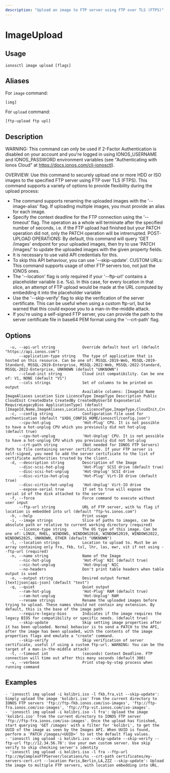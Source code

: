 ```yaml
---
description: "Upload an image to FTP server using FTP over TLS (FTPS)"
---
```


# ImageUpload

## Usage

```text
ionosctl image upload [flags]
```

## Aliases

For `image` command:

```text
[img]
```

For `upload` command:

```text
[ftp-upload ftp upl]
```

## Description

WARNING: 
This command can only be used if 2-Factor Authentication is disabled on your account and you're logged in using IONOS_USERNAME and IONOS_PASSWORD environment variables (see "Authenticating with Ionos Cloud" at https://docs.ionos.com/cli-ionosctl).

OVERVIEW:
  Use this command to securely upload one or more HDD or ISO images to the specified FTP server using FTP over TLS (FTPS). This command supports a variety of options to provide flexibility during the upload process:
  - The command supports renaming the uploaded images with the '--image-alias' flag. If uploading multiple images, you must provide an alias for each image.
  - Specify the context deadline for the FTP connection using the '--timeout' flag. The operation as a whole will terminate after the specified number of seconds, i.e. if the FTP upload had finished but your PATCH operation did not, only the PATCH operation will be intrerrupted.
POST-UPLOAD OPERATIONS:
  By default, this command will query 'GET /images' endpoint for your uploaded images, then try to use 'PATCH /images/<UUID>' to update the uploaded images with the given property fields.
  - It is necessary to use valid API credentials for this.
  - To skip this API behaviour, you can use '--skip-update'.
CUSTOM URLs:
  This command supports usage of other FTP servers too, not just the IONOS ones.
  - The '--location' flag is only required if your '--ftp-url' contains a placeholder variable (i.e. %s).
  In this case, for every location in that slice, an attempt of FTP upload would be made at the URL computed by embedding it into the placeholder variable
  - Use the '--skip-verify' flag to skip the verification of the server certificate. This can be useful when using a custom ftp-url,
  but be warned that this could expose you to a man-in-the-middle attack.
  - If you're using a self-signed FTP server, you can provide the path to the server certificate file in base64 PEM format using the '--crt-path' flag.


## Options

```text
  -u, --api-url string            Override default host url (default "https://api.ionos.com")
      --application-type string   The type of application that is hosted on this resource. Can be one of: MSSQL-2019-Web, MSSQL-2019-Standard, MSSQL-2019-Enterprise, MSSQL-2022-Web, MSSQL-2022-Standard, MSSQL-2022-Enterprise, UNKNOWN (default "UNKNOWN")
      --cloud-init string         Cloud init compatibility. Can be one of: V1, NONE (default "V1")
      --cols strings              Set of columns to be printed on output 
                                  Available columns: [ImageId Name ImageAliases Location Size LicenceType ImageType Description Public CloudInit CreatedDate CreatedBy CreatedByUserId ExposeSerial RequireLegacyBios ApplicationType] (default [ImageId,Name,ImageAliases,Location,LicenceType,ImageType,CloudInit,CreatedDate])
  -c, --config string             Configuration file used for authentication (default "$XDG_CONFIG_HOME/ionosctl/config.json")
      --cpu-hot-plug              'Hot-Plug' CPU. It is not possible to have a hot-unplug CPU which you previously did not hot-plug (default true)
      --cpu-hot-unplug            'Hot-Unplug' CPU. It is not possible to have a hot-unplug CPU which you previously did not hot-plug
      --crt-path string           (Not needed for IONOS FTP Servers) Path to file containing server certificate. If your FTP server is self-signed, you need to add the server certificate to the list of certificate authorities trusted by the client.
  -d, --description string        Description of the Image
      --disc-scsi-hot-plug        'Hot-Plug' SCSI drive (default true)
      --disc-scsi-hot-unplug      'Hot-Unplug' SCSI drive
      --disc-virtio-hot-plug      'Hot-Plug' Virt-IO drive (default true)
      --disc-virtio-hot-unplug    'Hot-Unplug' Virt-IO drive
      --expose-serial true        If set to true will expose the serial id of the disk attached to the server
  -f, --force                     Force command to execute without user input
      --ftp-url string            URL of FTP server, with %s flag if location is embedded into url (default "ftp-%s.ionos.com")
  -h, --help                      Print usage
  -i, --image strings             Slice of paths to images, can be absolute path or relative to current working directory (required)
      --licence-type string       The OS type of this image. Can be one of: LINUX, RHEL, WINDOWS, WINDOWS2016, WINDOWS2019, WINDOWS2022, WINDOWS2025, UNKNOWN, OTHER (default "UNKNOWN")
  -l, --location strings          Location to upload to. Must be an array containing only fra, fkb, txl, lhr, las, ewr, vit if not using --ftp-url (required)
  -n, --name string               Name of the Image
      --nic-hot-plug              'Hot-Plug' NIC (default true)
      --nic-hot-unplug            'Hot-Unplug' NIC
      --no-headers                Don't print table headers when table output is used
  -o, --output string             Desired output format [text|json|api-json] (default "text")
  -q, --quiet                     Quiet output
      --ram-hot-plug              'Hot-Plug' RAM (default true)
      --ram-hot-unplug            'Hot-Unplug' RAM
      --rename strings            Rename the uploaded images before trying to upload. These names should not contain any extension. By default, this is the base of the image path
      --require-legacy-bios       Indicates if the image requires the legacy BIOS for compatibility or specific needs. (default true)
      --skip-update               Skip setting image properties after it has been uploaded. Normal behavior is to send a PATCH to the API, after the image has been uploaded, with the contents of the image properties flags and emulate a "create" command.
      --skip-verify               Skip verification of server certificate, useful if using a custom ftp-url. WARNING: You can be the target of a man-in-the-middle attack!
  -t, --timeout int               (seconds) Context Deadline. FTP connection will time out after this many seconds (default 300)
  -v, --verbose                   Print step-by-step process when running command
```

## Examples

```text
- 'ionosctl img upload -i kolibri.iso -l fkb,fra,vit --skip-update': Simply upload the image 'kolibri.iso' from the current directory to IONOS FTP servers 'ftp://ftp-fkb.ionos.com/iso-images', 'ftp://ftp-fra.ionos.com/iso-images', 'ftp://ftp-vit.ionos.com/iso-images'.
- 'ionosctl img upload -i kolibri.iso -l fra': Upload the image 'kolibri.iso' from the current directory to IONOS FTP server 'ftp://ftp-fra.ionos.com/iso-images'. Once the upload has finished, start querying 'GET /images' with a filter for 'kolibri', to get the UUID of the image as seen by the Images API. When UUID is found, perform a 'PATCH /images/<UUID>' to set the default flag values.
- 'ionosctl img upload -i kolibri.iso --skip-update --skip-verify --ftp-url ftp://12.34.56.78': Use your own custom server. Use skip verify to skip checking server's identity
- 'ionosctl img upload -i kolibri.iso -l fra --ftp-url ftp://myComplexFTPServer/locations/%s --crt-path certificates/my-servers-cert.crt --location Paris,Berlin,LA,ZZZ --skip-update': Upload the image to multiple FTP servers, with location embedding into URL.
```

